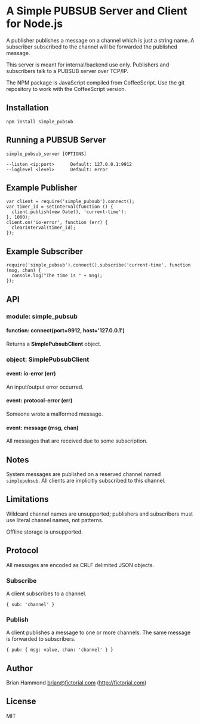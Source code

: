 # A Simple PUBSUB Server and Client for Node.js

A publisher publishes a message on a channel which is just a string name.
A subscriber subscribed to the channel will be forwarded the published message.

This server is meant for internal/backend use only.  Publishers and
subscribers talk to a PUBSUB server over TCP/IP.

The NPM package is JavaScript compiled from CoffeeScript. Use the git
repository to work with the CoffeeScript version.

## Installation

    npm install simple_pubsub

## Running a PUBSUB Server

    simple_pubsub_server [OPTIONS]

    --listen <ip:port>      Default: 127.0.0.1:9912
    --loglevel <level>      Default: error

## Example Publisher

    var client = require('simple_pubsub').connect();
    var timer_id = setInterval(function () {
      client.publish(new Date(), 'current-time');
    }, 1000);
    client.on('io-error', function (err) {
      clearInterval(timer_id);
    });

## Example Subscriber

    require('simple_pubsub').connect().subscribe('current-time', function (msg, chan) {
      console.log("The time is " + msg);
    });

## API

### module: simple_pubsub

#### function: connect(port=9912, host='127.0.0.1')

Returns a **SimplePubsubClient** object.

### object: SimplePubsubClient

#### event: io-error (err)

An input/output error occurred.

#### event: protocol-error (err)

Someone wrote a malformed message.

#### event: message (msg, chan)

All messages that are received due to some subscription.

## Notes

System messages are published on a reserved channel named `simplepubsub`.
All clients are implicitly subscribed to this channel.

## Limitations

Wildcard channel names are unsupported; publishers and subscribers must
use literal channel names, not patterns.

Offline storage is unsupported.

## Protocol

All messages are encoded as CRLF delimited JSON objects.

### Subscribe

A client subscribes to a channel.

    { sub: 'channel' }

### Publish

A client publishes a message to one or more channels.
The same message is forwarded to subscribers.

    { pub: { msg: value, chan: 'channel' } }

## Author

Brian Hammond <brian@fictorial.com> (http://fictorial.com)

## License

MIT
